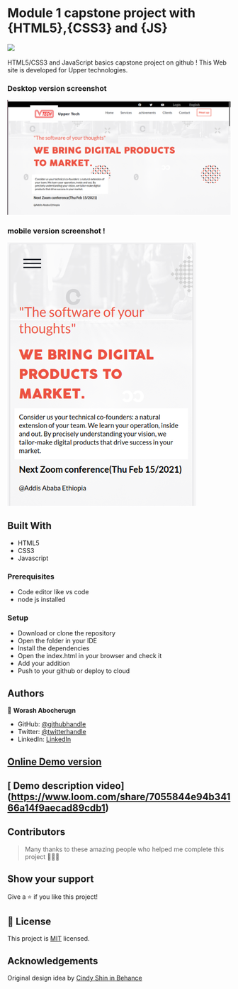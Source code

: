 
# Module 1 capstone project with {HTML5},{CSS3} and {JS}

![](https://img.shields.io/badge/Microverse-blueviolet)



HTML5/CSS3 and JavaScript basics capstone project on github !
This Web site is developed for Upper technologies.

### Desktop version screenshot
![screenshot](assets/images/home-screen.png)

###  mobile version screenshot !
![screenshot](assets/images/mobile-screen.png)



## Built With

- HTML5
- CSS3
- Javascript

### Prerequisites
* Code editor like vs code
* node js installed

### Setup
* Download or clone the repository 
* Open the folder in  your IDE
* Install the dependencies
* Open the index.html in your browser and check it
* Add your addition
* Push to your github or deploy to cloud

## Authors

👤 **Worash Abocherugn**

- GitHub: [@githubhandle](https://github.com/worashf)
- Twitter: [@twitterhandle](https://twitter.com/WorashAboche)
- LinkedIn: [LinkedIn](https://www.linkedin.com/in/worash-abocherugn-a02219154/)



## [Online Demo version]( https://worashf.github.io/research-center-website/)

 ## [ Demo description  video] (https://www.loom.com/share/7055844e94b34166a14f9aecad89cdb1)

## Contributors

> Many thanks to these amazing people who helped me
> complete this project 🙏🙏🙏

## Show your support

Give a ⭐️ if you like this project!

## 📝 License

This project is [MIT](./MIT.md) licensed.

## Acknowledgements

Original design idea by [Cindy Shin in Behance](https://www.behance.net/adagio07)
